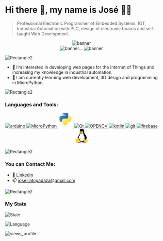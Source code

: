 # Hi there 👋, my name is José 🍕😎
>Professional Electronic Programmer of Embedded Systems, IOT, Industrial Automation with PLC, design of electronic boards and self-taught Web Development.

<p align ="center">
   <img src="https://res.cloudinary.com/pythonid/image/upload/v1621120945/welcome_jtkkfz.gif" alt="banner" width="480"><br/>
   <img src="https://res.cloudinary.com/pythonid/image/upload/v1621120848/arduino_g9h3i1.gif" alt="banner" width="400">...
   <img src="https://res.cloudinary.com/pythonid/image/upload/v1621120889/arduino_love_srg9av.gif" alt="banner" width="400">
</p>

<!--![BannerCenter](https://res.cloudinary.com/pythonid/image/upload/v1621117028/tenor_hqk1kt.gif)-->

![Rectangle2](https://user-images.githubusercontent.com/35740463/114885390-36033080-9dcc-11eb-9003-29e472e3c8ff.jpg)

- 👀 I’m interested in developing web pages for the Internet of Things and increasing my knowledge in industrial automation.
- 🌱 I am currently learning web development, 3D design and programming in MicroPython.


![Rectangle2](https://user-images.githubusercontent.com/35740463/114885390-36033080-9dcc-11eb-9003-29e472e3c8ff.jpg)

### Languages and Tools:
<p align="center">
   <a href="https://www.arduino.cc/" target="_blank">
    <img
      src="https://cdn.worldvectorlogo.com/logos/arduino-1.svg"
      alt="arduino"
      width="50"
      height="50"
    />
  </a>
   
  <a href="https://micropython.org" target="_blank">
    <img
      src="https://res.cloudinary.com/pythonid/image/upload/v1621141477/logo/kisspng-micropython-esp32-esp8266-microcontroller-5af44aa79ce834.9906087115259593356427_qamsz2.png"
      alt="MicroPython"
      width="50"
      height="50"
    />
  </a>
  
   <a href="https://www.python.org" target="_blank">
    <img
      src="https://raw.githubusercontent.com/devicons/devicon/master/icons/python/python-original.svg"
      alt="python"
      width="50"
      height="50"
    />
   </a>
   
   <a href="https://doc.qt.io/qt-5/qtdesigner-manual.html" target="_blank">
    <img
      src="https://res.cloudinary.com/pythonid/image/upload/v1621181133/logo/pngegg_mrvxol.png"
      alt="Qt"
      width="50"
      height="50"
    />
   </a>
  
  <a href="https://opencv.org" target="_blank">
   <img
      src="https://res.cloudinary.com/pythonid/image/upload/v1621141073/logo/OpenCV_logo_no_text__s2h2kx.png"
      alt="OPENCV"
      width="50"
      height="50"
    />
  </a>
  
  <a href="https://kotlinlang.org" target="_blank">
    <img
      src="https://www.vectorlogo.zone/logos/kotlinlang/kotlinlang-icon.svg"
      alt="kotlin"
      width="50"
      height="50"
    />
  </a>
  
  
  <a href="https://git-scm.com/" target="_blank">
    <img
      src="https://www.vectorlogo.zone/logos/git-scm/git-scm-icon.svg"
      alt="git"
      width="50"
      height="50"
    />
  </a>
  
  <a href="https://firebase.google.com/" target="_blank">
    <img
      src="https://www.vectorlogo.zone/logos/firebase/firebase-icon.svg"
      alt="firebase"
      width="50"
      height="50"
    />
  </a>

  <a href="https://www.linux.org/" target="_blank">
    <img
      src="https://raw.githubusercontent.com/devicons/devicon/master/icons/linux/linux-original.svg"
      alt="linux"
      width="50"
      height="50"
    />
  </a>
  

  

</p>

![Rectangle2](https://user-images.githubusercontent.com/35740463/114885390-36033080-9dcc-11eb-9003-29e472e3c8ff.jpg)
### You can Contact Me:
- 💼 [Linkedin](https://www.linkedin.com/in/jose-illatopa-daza-834939137/)
- 📫 joseillatopadaza@gmail.com

![Rectangle2](https://user-images.githubusercontent.com/35740463/114885390-36033080-9dcc-11eb-9003-29e472e3c8ff.jpg)

### My Stats
![State](https://github-readme-stats.vercel.app/api?username=1PYTHON1&show_icons=true)

![Language](https://github-readme-stats.vercel.app/api/top-langs?username=1PYTHON1&show_icons=true&locale=en&layout=compact)

![views_profile](https://gpvc.arturio.dev/1PYTHON1)

<!---
1PYTHON1/1PYTHON1 is a ✨ special ✨ repository because its `README.md` (this file) appears on your GitHub profile.
You can click the Preview link to take a look at your changes.
--->

